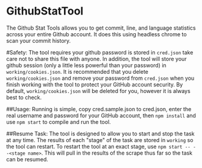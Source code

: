 GithubStatTool
===

The Github Stat Tools allows you to get commit, line, and language statistics across your entire Github account. It does this using headless chrome to scan your commit history.

#Safety:
The tool requires your github password is stored in `cred.json` take care not to share this file with anyone. In addition, the tool will store your github session (only a little less powerful than your password) in `working/cookies.json`. It is recommended that you delete `working/cookies.json` and remove your password from `cred.json` when you finish working with the tool to protect your GitHub account security. By default, `working/cookies.json` will be deleted for you, however it is always best to check.

##Usage:
Running is simple, copy cred.sample.json to cred.json, enter the real username and password for your GitHub account, then ```npm install``` and use ```npm start``` to compile and run the tool.

##Resume Task:
The tool is designed to allow you to start and stop the task at any time. The results of each "stage" of the task are stored in `working` so the tool can restart. To restart the tool at an exact stage, use ```npm start -- --<stage name>```. This will pull in the results of the scrape thus far so the task can be resumed.